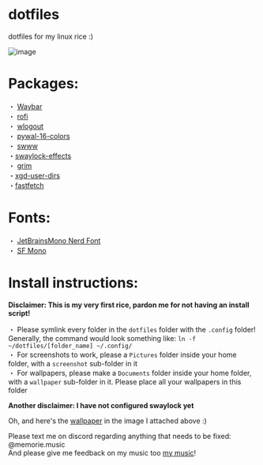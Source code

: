# dotfiles
dotfiles for my linux rice :)

![image](https://github.com/MEMORIEmusic/dotfiles/assets/79436281/e5cb943d-db10-415c-b0d5-fb0aa7fc9e22)


# Packages: 
・ [Waybar](https://github.com/Alexays/Waybar)<br />
・ [rofi](https://github.com/davatorium/rofi)<br />
・ [wlogout](https://github.com/ArtsyMacaw/wlogout)<br />
・ [pywal-16-colors](https://github.com/eylles/pywal16)<br />
・ [swww](https://github.com/LGFae/swww)<br />
・[swaylock-effects](https://github.com/mortie/swaylock-effects)<br />
・ [grim](https://github.com/emersion/grim)<br />
・[xgd-user-dirs](https://freedesktop.org/wiki/Software/xdg-user-dirs/)<br />
・[fastfetch](https://github.com/fastfetch-cli/fastfetch)<br />

# Fonts:
・ [JetBrainsMono Nerd Font](https://www.nerdfonts.com/font-downloads)<br />
・ [SF Mono](https://developer.apple.com/fonts/)<br />

# Install instructions:
**__Disclaimer: This is my very first rice, pardon me for not having an install script!__**<br />

・ Please symlink every folder in the `dotfiles` folder with the `.config` folder! Generally, the command would look something like: `ln -f ~/dotfiles/[folder_name] ~/.config/` <br />
・ For screenshots to work, please a `Pictures` folder inside your home folder, with a `screenshot` sub-folder in it<br />
・ For wallpapers, please make a `Documents` folder inside your home folder, with a `wallpaper` sub-folder in it. Please place all your wallpapers in this folder<br />

**__Another disclaimer: I have not configured swaylock yet__**<br />

Oh, and here's the [wallpaper](https://twitter.com/aobuta_anime/status/1043093072756662272) in the image I attached above :)

Please text me on discord regarding anything that needs to be fixed: @memorie.music<br />
And please give me feedback on my music too [my music](https://push.fm/fl/memorie-music)! 
